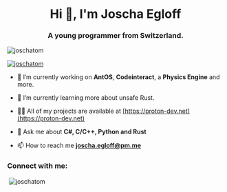 <h1 align="center">Hi 👋, I'm Joscha Egloff</h1>
<h3 align="center">A young programmer from Switzerland.</h3>

<p align="left"> <img src="https://komarev.com/ghpvc/?username=joschatom&label=Profile%20views&color=0e75b6&style=flat" alt="joschatom" /> </p>

<p align="left"> <a href="https://github.com/ryo-ma/github-profile-trophy"><img src="https://github-profile-trophy.vercel.app/?username=joschatom" alt="joschatom" /></a> </p>

- 🔭 I’m currently working on **AntOS**, **Codeinteract**, a **Physics Engine** and more.

- 🌱 I’m currently learning more about unsafe Rust.

- 👨‍💻 All of my projects are available at [https://proton-dev.net](https://proton-dev.net)

- 💬 Ask me about **C#, C/C++, Python and Rust**

- 📫 How to reach me **joscha.egloff@pm.me**

<h3 align="left">Connect with me:</h3>
<p align="left">
</p>

<p>&nbsp;<img align="center" src="https://github-readme-stats.vercel.app/api?username=joschatom&show_icons=true&locale=en" alt="joschatom" /></p>
